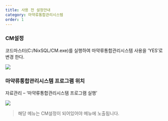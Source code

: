 ```yaml
---
title: 사용 전 설정안내
category: 마약류통합관리시스템
order: 1
---
```

### CM설정

코드마스터(C:/NixSQL/CM.exe)를 실행하여 마약류통합관리시스템 사용을 ‘YES’로 변경 한다.

[![]({{site.url}}/images/docs/doc_1/post_1-1.png)]({{site.url}}/images/docs/doc_1/post_1-1.png)  

### 마약류통합관리시스템 프로그램 위치

자료관리 – ‘마약류통합관리시스템 프로그램 실행’

[![]({{site.url}}/images/docs/doc_1/post_1-2.png)]({{site.url}}/images/docs/doc_1/post_1-2.png)  
> 해당 메뉴는 CM설정이 되어있어야 메뉴에 노출됩니다.
